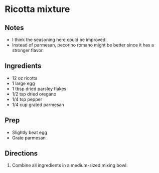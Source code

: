 Ricotta mixture
===============

Notes
-----
* I think the seasoning here could be improved.
* Instead of parmesan, pecorino romano might be better since it has a stronger flavor.

Ingredients
-----------
* 12 oz ricotta
* 1 large egg
* 1 tbsp dried parsley flakes
* 1/2 tsp dried oregano
* 1/4 tsp pepper
* 1/4 cup grated parmesan

Prep
----
* Slightly beat egg
* Grate parmesan

Directions
----------
1. Combine all ingredients in a medium-sized mixing bowl.
